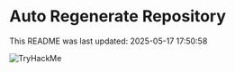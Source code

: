 # Auto Regenerate Repository

This README was last updated: 2025-05-17 17:50:58

 ![TryHackMe](https://tryhackme.com/badge/533634)